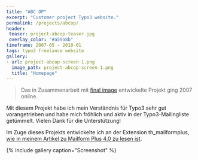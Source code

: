 ```yaml
---
title: "ABC OP"
excerpt: "Customer project Typo3 website."
permalink: /projects/abcop/
header:
 teaser: project-abcop-teaser.jpg
 overlay_color: "#a59a8b"
timeframe: 2007-05 ~ 2010-01
tags: typo3 freelance website
gallery:
- url: project-abcop-screen-1.png
  image_path: project-abcop-screen-1.png
  title: "Homepage"
---
```


> Das in Zusammenarbeit mit <a href="http://www.final-image.de/">final image</a> entwickelte Projekt ging 2007
 online.

Mit diesem Projekt habe ich mein Verständnis für Typo3 sehr gut vorangetrieben und habe mich fröhlich und aktiv in der 
Typo3-Mailingliste getümmelt. Vielen Dank für die Unterstützung!

Im Zuge dieses Projekts entwickelte ich an der Extension th_mailformplus,
 <a href="/blog/2007/05/22/typo3/mailformplus-40-die-flexible-typo3-mailformular-extension-geht-mit-mir-in-die-vierte-runde" title="Artikel in diesem Fenster öffnen">wie in meinem Artikel zu Mailform Plus 4.0 zu lesen ist</a>.

{% include gallery caption="Screenshot" %}
